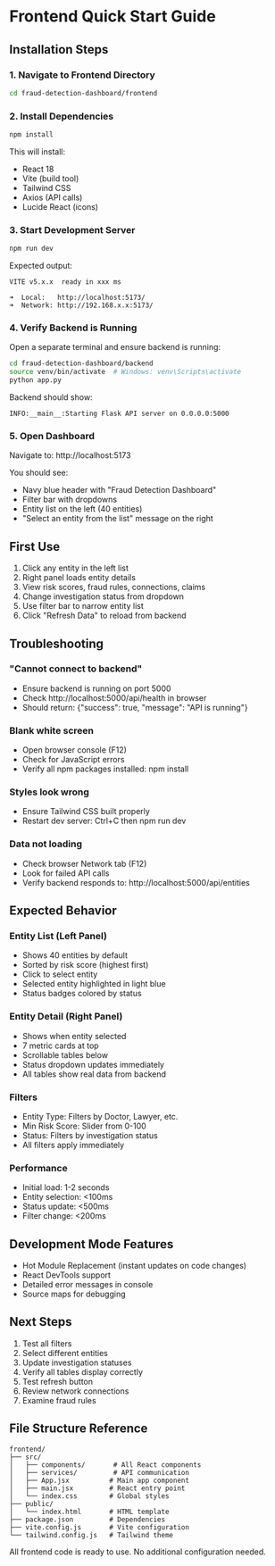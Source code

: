 # Frontend Quick Start Guide

## Installation Steps

### 1. Navigate to Frontend Directory
```bash
cd fraud-detection-dashboard/frontend
```

### 2. Install Dependencies
```bash
npm install
```

This will install:
- React 18
- Vite (build tool)
- Tailwind CSS
- Axios (API calls)
- Lucide React (icons)

### 3. Start Development Server
```bash
npm run dev
```

Expected output:
```
VITE v5.x.x  ready in xxx ms

➜  Local:   http://localhost:5173/
➜  Network: http://192.168.x.x:5173/
```

### 4. Verify Backend is Running

Open a separate terminal and ensure backend is running:
```bash
cd fraud-detection-dashboard/backend
source venv/bin/activate  # Windows: venv\Scripts\activate
python app.py
```

Backend should show:
```
INFO:__main__:Starting Flask API server on 0.0.0.0:5000
```

### 5. Open Dashboard

Navigate to: http://localhost:5173

You should see:
- Navy blue header with "Fraud Detection Dashboard"
- Filter bar with dropdowns
- Entity list on the left (40 entities)
- "Select an entity from the list" message on the right

## First Use

1. Click any entity in the left list
2. Right panel loads entity details
3. View risk scores, fraud rules, connections, claims
4. Change investigation status from dropdown
5. Use filter bar to narrow entity list
6. Click "Refresh Data" to reload from backend

## Troubleshooting

### "Cannot connect to backend"
- Ensure backend is running on port 5000
- Check http://localhost:5000/api/health in browser
- Should return: {"success": true, "message": "API is running"}

### Blank white screen
- Open browser console (F12)
- Check for JavaScript errors
- Verify all npm packages installed: npm install

### Styles look wrong
- Ensure Tailwind CSS built properly
- Restart dev server: Ctrl+C then npm run dev

### Data not loading
- Check browser Network tab (F12)
- Look for failed API calls
- Verify backend responds to: http://localhost:5000/api/entities

## Expected Behavior

### Entity List (Left Panel)
- Shows 40 entities by default
- Sorted by risk score (highest first)
- Click to select entity
- Selected entity highlighted in light blue
- Status badges colored by status

### Entity Detail (Right Panel)
- Shows when entity selected
- 7 metric cards at top
- Scrollable tables below
- Status dropdown updates immediately
- All tables show real data from backend

### Filters
- Entity Type: Filters by Doctor, Lawyer, etc.
- Min Risk Score: Slider from 0-100
- Status: Filters by investigation status
- All filters apply immediately

### Performance
- Initial load: 1-2 seconds
- Entity selection: <100ms
- Status update: <500ms
- Filter change: <200ms

## Development Mode Features

- Hot Module Replacement (instant updates on code changes)
- React DevTools support
- Detailed error messages in console
- Source maps for debugging

## Next Steps

1. Test all filters
2. Select different entities
3. Update investigation statuses
4. Verify all tables display correctly
5. Test refresh button
6. Review network connections
7. Examine fraud rules

## File Structure Reference

```
frontend/
├── src/
│   ├── components/       # All React components
│   ├── services/         # API communication
│   ├── App.jsx          # Main app component
│   ├── main.jsx         # React entry point
│   └── index.css        # Global styles
├── public/
│   └── index.html       # HTML template
├── package.json         # Dependencies
├── vite.config.js       # Vite configuration
└── tailwind.config.js   # Tailwind theme
```

All frontend code is ready to use. No additional configuration needed.